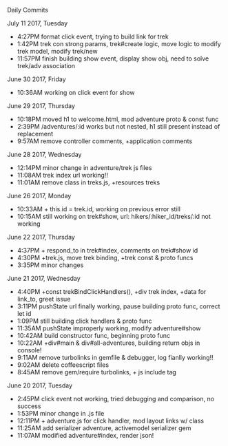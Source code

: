Daily Commits

July 11 2017, Tuesday
- 4:27PM    format click event, trying to build link for trek
- 1:42PM    trek con strong params, trek#create logic, move logic to modify trek model, modify trek/new
- 11:57PM   finish building show event, display show obj, need to solve trek/adv association

June 30 2017, Friday
- 10:36AM   working on click event for show

June 29 2017, Thursday
- 10:18PM   moved h1 to welcome.html, mod adventure proto & const func
- 2:39PM    /adventures/:id works but not nested, h1 still present instead of replacement
- 9:57AM    remove controller comments, +application comments

June 28 2017, Wednesday
- 12:14PM   minor change in adventure/trek js files
- 11:08AM   trek index url working!!
- 11:01AM   remove class in treks.js, +resources treks

June 26 2017, Monday
- 10:33AM   + this.id = trek.id, working on previous error still
- 10:15AM   still working on trek#show, url: hikers/:hiker_id/treks/:id not working

June 22 2017, Thursday
- 4:37PM    + respond_to in trek#index, comments on trek#show id
- 4:30PM    +trek.js, move trek binding, +trek const & proto funcs
- 3:35PM    minor changes

June 21 2017, Wednesday
- 4:40PM    +const trekBindClickHandlers(), +div trek index, +data for link_to, greet issue
- 3:11PM    pushState url finally working, pause building proto func, correct let id
- 1:09PM    still building click handlers & proto func
- 11:35AM   pushState improperly working, modify adventure#show
- 10:42AM   build constructor func, beginning proto func
- 10:22AM   +div#main & div#all-adventures, building return objs in console!
- 9:11AM    remove turbolinks in gemfile & debugger, log fianlly working!!
- 9:02AM    delete coffeescript files
- 8:45AM    remove gem/require turbolinks, + js include tag

June 20 2017, Tuesday
- 2:45PM    click event not working, tried debugging and comparison, no success
- 1:53PM    minor change in .js file
- 12:11PM   + adventure.js for click handler, mod layout links w/ class
- 11:25AM   add serializer adventure, activemodel serializer gem
- 11:07AM   modified adventure#index, render json!
